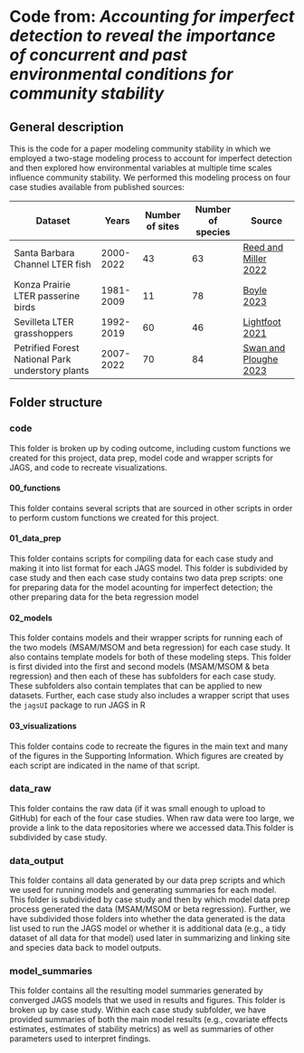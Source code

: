 # Code from: *Accounting for imperfect detection to reveal the importance of concurrent and past environmental conditions for community stability*

## General description

This is the code for a paper modeling community stability in which we employed a two-stage modeling process to account for imperfect detection and then explored how environmental variables at multiple time scales influence community stability. We performed this modeling process on four case studies available from published sources:

| Dataset                                          | Years     | Number of sites | Number of species | Source                                                                                                              |
|--------------------------------------------------|-----------|-----------------|-------------------|---------------------------------------------------------------------------------------------------------------------|
| Santa Barbara Channel LTER fish                  | 2000-2022 | 43              | 63                | [Reed and Miller 2022](https://portal.edirepository.org/nis/mapbrowse?scope=knb-lter-sbc&identifier=17&revision=37) |
| Konza Prairie LTER passerine birds               | 1981-2009 | 11              | 78                | [Boyle 2023](https://portal.edirepository.org/nis/mapbrowse?packageid=knb-lter-knz.26.12)                           |
| Sevilleta LTER grasshoppers                      | 1992-2019 | 60              | 46                | [Lightfoot 2021](https://portal.edirepository.org/nis/mapbrowse?packageid=knb-lter-sev.106.214969)                  |
| Petrified Forest National Park understory plants | 2007-2022 | 70              | 84                | [Swan and Ploughe 2023](https://irma.nps.gov/DataStore/Reference/Profile/2300890)                                   |

## Folder structure

### code

This folder is broken up by coding outcome, including custom functions we created for this project, data prep, model code and wrapper scripts for JAGS, and code to recreate visualizations.

#### 00_functions

This folder contains several scripts that are sourced in other scripts in order to perform custom functions we created for this project.

#### 01_data_prep

This folder contains scripts for compiling data for each case study and making it into list format for each JAGS model. This folder is subdivided by case study and then each case study contains two data prep scripts: one for preparing data for the model acounting for imperfect detection; the other preparing data for the beta regression model

#### 02_models

This folder contains models and their wrapper scripts for running each of the two models (MSAM/MSOM and beta regression) for each case study. It also contains template models for both of these modeling steps. This folder is first divided into the first and second models (MSAM/MSOM & beta regression) and then each of these has subfolders for each case study. These subfolders also contain templates that can be applied to new datasets. Further, each case study also includes a wrapper script that uses the `jagsUI` package to run JAGS in R

#### 03_visualizations

This folder contains code to recreate the figures in the main text and many of the figures in the Supporting Information. Which figures are created by each script are indicated in the name of that script.

### data_raw

This folder contains the raw data (if it was small enough to upload to GitHub) for each of the four case studies. When raw data were too large, we provide a link to the data repositories where we accessed data.This folder is subdivided by case study.

### data_output

This folder contains all data generated by our data prep scripts and which we used for running models and generating summaries for each model. This folder is subdivided by case study and then by which model data prep process generated the data (MSAM/MSOM or beta regression). Further, we have subdivided those folders into whether the data generated is the data list used to run the JAGS model or whether it is additional data (e.g., a tidy dataset of all data for that model) used later in summarizing and linking site and species data back to model outputs.

### model_summaries

This folder contains all the resulting model summaries generated by converged JAGS models that we used in results and figures. This folder is broken up by case study. Within each case study subfolder, we have provided summaries of both the main model results (e.g., covariate effects estimates, estimates of stability metrics) as well as summaries of other parameters used to interpret findings.
